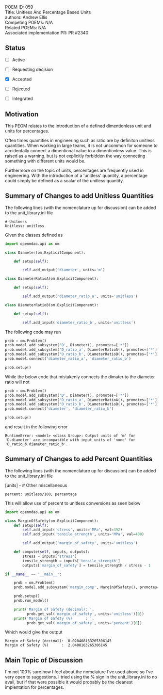 POEM ID: 059  
Title:  Unitless And Percentage Based Units  
authors: Andrew Ellis  
Competing POEMs: N/A    
Related POEMs: N/A  
Associated implementation PR: PR #2340  

##  Status

- [ ] Active
- [ ] Requesting decision
- [x] Accepted
- [ ] Rejected
- [ ] Integrated


## Motivation

This PEOM relates to the introduction of a defined dimentionless unit and units for
percentages.  

Often times quantities in engineering such as ratio are by definiton unitless 
quantities. When working in large teams, it is not uncommon for someone to 
accidentally connect a dimentional value to a dimentionless value. This is raised
as a warning, but is not explicitly forbidden the way connecting something with
different units would be.

Furthermore on the topic of units, percentages are frequently used in engineering.
With the introduction of a 'unitless' quantity, a percentage could simply be defined
as a scalar of the unitless quantity.


## Summary of Changes to add Unitless Quantities

The following lines (with the nomenclature up for discussion) can be added to the unit_library.ini file

```
# Unitness
Unitless: unitless
```

Given the classes defined as 

```python
import openmdao.api as om

class Diameter(om.ExplicitComponent):

    def setup(self):

        self.add_output('diameter', units='m')

class DiameterRatioA(om.ExplicitComponent):

    def setup(self):

        self.add_output('diameter_ratio_a', units='unitless')

class DiameterRatioB(om.ExplicitComponent):

    def setup(self):

        self.add_input('diameter_ratio_b', units='unitless')
```

The following code may run

```python
prob = om.Problem()
prob.model.add_subsystem('D', Diameter(), promotes=['*'])
prob.model.add_subsystem('D_ratio_a', DiameterRatioA(), promotes=['*'])
prob.model.add_subsystem('D_ratio_b', DiameterRatioB(), promotes=['*'])
prob.model.connect('diameter_ratio_a', 'diameter_ratio_b')

prob.setup()
```

While the below code that mistakenly connects the dimater to the diameter ratio
will not

```python
prob = om.Problem()
prob.model.add_subsystem('D', Diameter(), promotes=['*'])
prob.model.add_subsystem('D_ratio_a', DiameterRatioA(), promotes=['*'])
prob.model.add_subsystem('D_ratio_b', DiameterRatioB(), promotes=['*'])
prob.model.connect('diameter', 'diameter_ratio_b')

prob.setup()
```

and result in the following error

```
RuntimeError: <model> <class Group>: Output units of 'm' for 'D.diameter' are incompatible with input units of 'none' for 'D_ratio_b.diameter_ratio_b'.
```

## Summary of Changes to add Percent Quantities

The following lines (with the nomenclature up for discussion) can be added to the unit_library.ini file


[units] - # Other miscellaneous
```
percent: unitless/100, percentage
```

This will allow use of percent to unitless conversions as seen below

```python
import openmdao.api as om

class MarginOfSafety(om.ExplicitComponent):
    def setup(self):
        self.add_input('stress', units='MPa', val=392)
        self.add_input('tensile_strength', units='MPa', val=400)

        self.add_output('margin_of_safety', units='unitless')

    def compute(self, inputs, outputs):
        stress = inputs['stress']
        tensile_strength = inputs['tensile_strength']
        outputs['margin_of_safety'] = tensile_strength / stress - 1

if __name__ == '__main__':

    prob = om.Problem()
    prob.model.add_subsystem('margin_comp', MarginOfSafety(), promotes=['*'])

    prob.setup()
    prob.run_model()

    print('Margin of Safety (decimal): ', 
          prob.get_val('margin_of_safety', units='unitless')[0])
    print('Margin of Safety (%)      : ',
          prob.get_val('margin_of_safety', units='percent')[0])
```
Which would give the output
```
Margin of Safety (decimal):  0.020408163265306145
Margin of Safety (%)      :  2.0408163265306145
```

## Main Topic of Discussion
I'm not 100% sure how I feel about the nomclature I've used above so I've very 
open to suggestions. I tried using the % sign in the unit_library.ini to no avail,
but if that were possible it would probably be the cleanest implentation for percentages.
